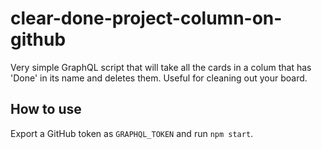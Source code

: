 # clear-done-project-column-on-github

Very simple GraphQL script that will take all the cards in a colum that has 'Done' in its name and deletes them. Useful for cleaning out your board.

## How to use

Export a GitHub token as `GRAPHQL_TOKEN` and run `npm start`. 
